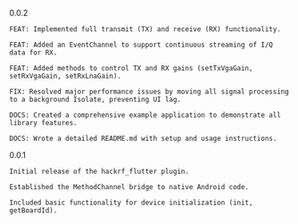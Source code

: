 0.0.2

    FEAT: Implemented full transmit (TX) and receive (RX) functionality.

    FEAT: Added an EventChannel to support continuous streaming of I/Q data for RX.

    FEAT: Added methods to control TX and RX gains (setTxVgaGain, setRxVgaGain, setRxLnaGain).

    FIX: Resolved major performance issues by moving all signal processing to a background Isolate, preventing UI lag.

    DOCS: Created a comprehensive example application to demonstrate all library features.

    DOCS: Wrote a detailed README.md with setup and usage instructions.

0.0.1

    Initial release of the hackrf_flutter plugin.

    Established the MethodChannel bridge to native Android code.

    Included basic functionality for device initialization (init, getBoardId).